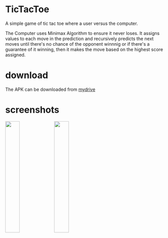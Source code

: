 # TicTacToe
A simple game of tic tac toe where a user versus the computer.

The Computer uses Minimax Algorithm to ensure it never loses.
It assigns values to each move in the prediction and recursively predicts the next moves until there's no chance of the opponent winnnig or if there's a guarantee of it winning, then it makes the move based on the highest score assigned.

# download
The APK can be downloaded from [mydrive](https://drive.google.com/file/d/12YFlCSY5EjEdWeqlw68YPiMO-ho7V8tY/view?usp=sharing)

# screenshots
<img src="https://res.cloudinary.com/opix/image/upload/v1569839158/Tic%20Tac%20Toe/ezgif.com-video-to-gif_6.gif" width="30%" heigth="30%" align="left" />

<img src="https://res.cloudinary.com/opix/image/upload/v1569839188/Tic%20Tac%20Toe/ezgif.com-video-to-gif_7.gif" width="30%" heigth="30%" align="left" />
